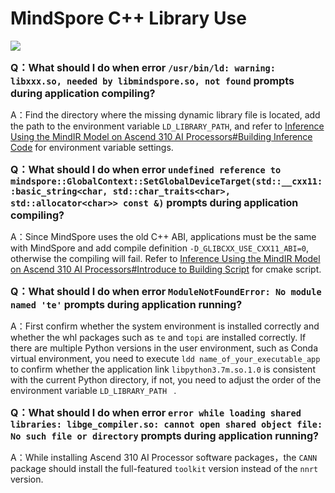 # MindSpore C++ Library Use

<a href="https://gitee.com/mindspore/docs/blob/master/docs/faq/source_en/mindspore_cpp_library.md" target="_blank"><img src="./_static/logo_source.png"></a>

<font size=3>**Q：What should I do when error `/usr/bin/ld: warning: libxxx.so, needed by libmindspore.so, not found` prompts during application compiling?**</font>

A：Find the directory where the missing dynamic library file is located, add the path to the environment variable `LD_LIBRARY_PATH`, and refer to [Inference Using the MindIR Model on Ascend 310 AI Processors#Building Inference Code](https://www.mindspore.cn/tutorial/inference/en/master/multi_platform_inference_ascend_310_mindir.html#building-inference-code) for environment variable settings.

<font size=3>**Q：What should I do when error `undefined reference to mindspore::GlobalContext::SetGlobalDeviceTarget(std::__cxx11::basic_string<char, std::char_traits<char>, std::allocator<char>> const &)` prompts during application compiling?**</font>

A：Since MindSpore uses the old C++ ABI, applications must be the same with MindSpore and add compile definition `-D_GLIBCXX_USE_CXX11_ABI=0`, otherwise the compiling will fail. Refer to [Inference Using the MindIR Model on Ascend 310 AI Processors#Introduce to Building Script](https://www.mindspore.cn/tutorial/inference/en/master/multi_platform_inference_ascend_310_mindir.html#introduce-to-building-script) for cmake script.

<font size=3>**Q：What should I do when error `ModuleNotFoundError: No module named 'te'` prompts during application running?**</font>

A：First confirm whether the system environment is installed correctly and whether the whl packages such as `te` and `topi` are installed correctly. If there are multiple Python versions in the user environment, such as Conda virtual environment, you need to execute `ldd name_of_your_executable_app` to confirm whether the application link `libpython3.7m.so.1.0` is consistent with the current Python directory, if not, you need to adjust the order of the environment variable `LD_LIBRARY_PATH ` .

<font size=3>**Q：What should I do when error `error while loading shared libraries: libge_compiler.so: cannot open shared object file: No such file or directory` prompts during application running?**</font>

A：While installing Ascend 310 AI Processor software packages，the `CANN` package should install the full-featured `toolkit` version instead of the `nnrt` version.
